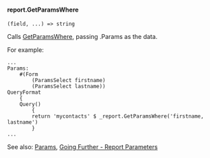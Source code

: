 #### report.GetParamsWhere

``` suneido
(field, ...) => string
```

Calls [GetParamsWhere](<../GetParamsWhere.md>), passing .Params as the data.

For example:

``` suneido
...
Params:
    #(Form
        (ParamsSelect firstname)
        (ParamsSelect lastname))
QueryFormat
    {
    Query()
        {
        return 'mycontacts' $ _report.GetParamsWhere('firstname, lastname')
        }
...
```

See also:
[Params](<../Params.md>),
[Going Further - Report Parameters](<../../../Going Further/Report Parameters.md>)